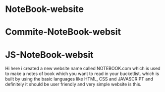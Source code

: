 # NoteBook-website
# Commite-NoteBook-websit
# JS-NoteBook-websit

Hi here i created a new website name called NOTEBOOK.com which is used to make a notes of book which you want to read in your bucketlist.
which is built by using the basic languages like HTML, CSS and JAVASCRIPT and definitely it should be user friendly and very simple website is this.
